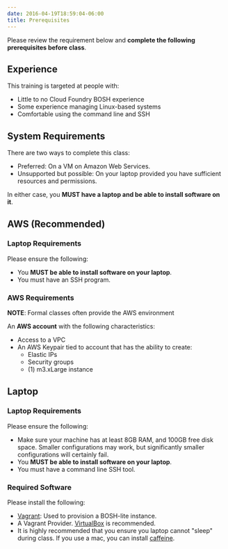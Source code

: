 ```yaml
---
date: 2016-04-19T18:59:04-06:00
title: Prerequisites
---
```


Please review the requirement below and **complete the following prerequisites before class**.

## Experience

This training is targeted at people with:

* Little to no Cloud Foundry BOSH experience
* Some experience managing Linux-based systems
* Comfortable using the command line and SSH


## System Requirements

There are two ways to complete this class:

* Preferred: On a VM on Amazon Web Services.
* Unsupported but possible: On your laptop provided you have sufficient resources and permissions.


In either case, you **MUST have a laptop and be able to install software on it**.

## AWS (Recommended)

### Laptop Requirements

Please ensure the following:

* You **MUST be able to install software on your laptop**.
* You must have an SSH program.

### AWS Requirements

**NOTE**: Formal classes often provide the AWS environment

An **AWS account** with the following characteristics:

* Access to a VPC
* An AWS Keypair tied to account that has the ability to create:
  * Elastic IPs
  * Security groups
  * (1) m3.xLarge instance


## Laptop

### Laptop Requirements

Please ensure the following:

* Make sure your machine has at least 8GB RAM, and 100GB free disk space. Smaller configurations may work, but significantly smaller configurations will certainly fail.
* You **MUST be able to install software on your laptop**.
* You must have a command line SSH tool.

### Required Software

Please install the following:

* [Vagrant](https://www.vagrantup.com/downloads.html): Used to provision a BOSH-lite instance.
* A Vagrant Provider.  [VirtualBox](https://www.virtualbox.org/wiki/Downloads) is recommended.
* It is highly recommended that you ensure you laptop cannot "sleep" during class.  If you use a mac, you can install [caffeine](https://itunes.apple.com/us/app/caffeine/id411246225?mt=12).
